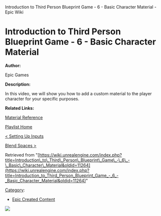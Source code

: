 Introduction to Third Person Blueprint Game - 6 - Basic Character Material - Epic Wiki                    

Introduction to Third Person Blueprint Game - 6 - Basic Character Material
==========================================================================

  

**Author:**

Epic Games

**Description:**

In this video, we will show you how to add a custom material to the player character for your specific purposes.

**Related Links:**

[Material Reference](https://docs.unrealengine.com/latest/INT/Engine/Rendering/Materials/index.html)

  

[Playlist Home](/Category:Epic_Video_Playlists "Category:Epic Video Playlists")

[< Setting Up Inputs](/Introduction_to_Third_Person_Blueprint_Game_-_5_-_Setting_Up_Inputs "Introduction to Third Person Blueprint Game - 5 - Setting Up Inputs")

[Blend Spaces >](/Introduction_to_Third_Person_Blueprint_Game_-_7_-_Blend_Spaces "Introduction to Third Person Blueprint Game - 7 - Blend Spaces")

Retrieved from "[https://wiki.unrealengine.com/index.php?title=Introduction\_to\_Third\_Person\_Blueprint\_Game\_-\_6\_-\_Basic\_Character\_Material&oldid=11264](https://wiki.unrealengine.com/index.php?title=Introduction_to_Third_Person_Blueprint_Game_-_6_-_Basic_Character_Material&oldid=11264)"

[Category](/Special:Categories "Special:Categories"):

*   [Epic Created Content](/Category:Epic_Created_Content "Category:Epic Created Content")

  ![](https://tracking.unrealengine.com/track.png)